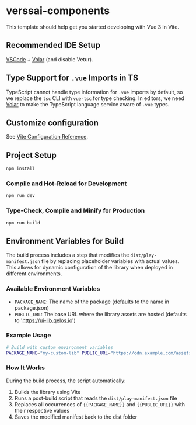 # verssai-components

This template should help get you started developing with Vue 3 in Vite.

## Recommended IDE Setup

[VSCode](https://code.visualstudio.com/) + [Volar](https://marketplace.visualstudio.com/items?itemName=Vue.volar) (and disable Vetur).

## Type Support for `.vue` Imports in TS

TypeScript cannot handle type information for `.vue` imports by default, so we replace the `tsc` CLI with `vue-tsc` for type checking. In editors, we need [Volar](https://marketplace.visualstudio.com/items?itemName=Vue.volar) to make the TypeScript language service aware of `.vue` types.

## Customize configuration

See [Vite Configuration Reference](https://vite.dev/config/).

## Project Setup

```sh
npm install
```

### Compile and Hot-Reload for Development

```sh
npm run dev
```

### Type-Check, Compile and Minify for Production

```sh
npm run build
```

## Environment Variables for Build

The build process includes a step that modifies the `dist/play-manifest.json` file by replacing placeholder variables with actual values. This allows for dynamic configuration of the library when deployed in different environments.

### Available Environment Variables

- `PACKAGE_NAME`: The name of the package (defaults to the name in package.json)
- `PUBLIC_URL`: The base URL where the library assets are hosted (defaults to 'https://ui-lib.qelos.io')

### Example Usage

```sh
# Build with custom environment variables
PACKAGE_NAME="my-custom-lib" PUBLIC_URL="https://cdn.example.com/assets" npm run build
```

### How It Works

During the build process, the script automatically:

1. Builds the library using Vite
2. Runs a post-build script that reads the `dist/play-manifest.json` file
3. Replaces all occurrences of `{{PACKAGE_NAME}}` and `{{PUBLIC_URL}}` with their respective values
4. Saves the modified manifest back to the dist folder
